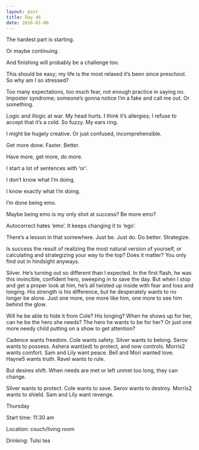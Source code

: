```yaml
---
layout: post
title: Day 46
date: 2016-01-06
---
```


The hardest part is starting. 

Or maybe continuing. 

And finishing will probably be a challenge too. 

This should be easy; my life is the most relaxed it’s been since preschool. So why am I so stressed? 

Too many expectations, too much fear, not enough practice in saying no. Imposter syndrome; someone’s gonna notice I’m a fake and call me out. Or something. 

Logic and illogic at war. My head hurts. I think it’s allergies; I refuse to accept that it’s a cold. So fuzzy. My ears ring. 

I might be hugely creative. Or just confused, incomprehensible. 

Get more done. Faster. Better. 

Have more, get more, do more. 

I start a lot of sentences with ‘or’. 

I don’t know what I’m doing. 

I know exactly what I’m doing. 

I’m done being emo. 

Maybe being emo is my only shot at success? Be more emo? 

Autocorrect hates ‘emo’. It keeps changing it to ‘ego’. 

There’s a lesson in that somewhere. Just be. Just do. Do better. Strategize. 

Is success the result of realizing the most natural version of yourself, or calculating and strategizing your way to the top? Does it matter? You only find out in hindsight anyways.

Silver. He’s turning out so different than I expected. In the first flash, he was this invincible, confident hero, sweeping in to save the day. But when I stop and get a proper look at him, he’s all twisted up inside with fear and loss and longing. His strength is his difference, but he desperately wants to no longer be alone. Just one more, one more like him, one more to see him behind the glow. 

Will he be able to hide it from Cole? His longing? When he shows up for her, can he be the hero she needs? The hero he wants to be for her? Or just one more needy child putting on a show to get attention? 

Cadence wants freedom. Cole wants safety. Silver wants to belong. Serov wants to possess. Ashera want(ed) to protect, and now controls. Morris2 wants comfort. Sam and Lily want peace. Bell and Mori wanted love. Hayne5 wants truth. Ravel wants to rule. 

But desires shift. When needs are met or left unmet too long, they can change. 

Silver wants to protect. Cole wants to save. Serov wants to destroy. Morris2 wants to shield. Sam and Lily want revenge. 


Thursday

Start time: 11:30 am

Location: couch/living room

Drinking: Tulsi tea
